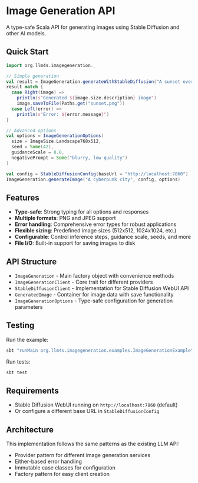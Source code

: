 # Image Generation API

A type-safe Scala API for generating images using Stable Diffusion and other AI models.

## Quick Start

```scala
import org.llm4s.imagegeneration._

// Simple generation
val result = ImageGeneration.generateWithStableDiffusion("A sunset over mountains")
result match {
  case Right(image) => 
    println(s"Generated ${image.size.description} image")
    image.saveToFile(Paths.get("sunset.png"))
  case Left(error) => 
    println(s"Error: ${error.message}")
}

// Advanced options
val options = ImageGenerationOptions(
  size = ImageSize.Landscape768x512,
  seed = Some(42),
  guidanceScale = 8.0,
  negativePrompt = Some("blurry, low quality")
)

val config = StableDiffusionConfig(baseUrl = "http://localhost:7860")
ImageGeneration.generateImage("A cyberpunk city", config, options)
```

## Features

- **Type-safe**: Strong typing for all options and responses
- **Multiple formats**: PNG and JPEG support
- **Error handling**: Comprehensive error types for robust applications
- **Flexible sizing**: Predefined image sizes (512x512, 1024x1024, etc.)
- **Configurable**: Control inference steps, guidance scale, seeds, and more
- **File I/O**: Built-in support for saving images to disk

## API Structure

- `ImageGeneration` - Main factory object with convenience methods
- `ImageGenerationClient` - Core trait for different providers
- `StableDiffusionClient` - Implementation for Stable Diffusion WebUI API
- `GeneratedImage` - Container for image data with save functionality
- `ImageGenerationOptions` - Type-safe configuration for generation parameters

## Testing

Run the example:
```scala
sbt "runMain org.llm4s.imagegeneration.examples.ImageGenerationExample"
```

Run tests:
```bash
sbt test
```

## Requirements

- Stable Diffusion WebUI running on `http://localhost:7860` (default)
- Or configure a different base URL in `StableDiffusionConfig`

## Architecture

This implementation follows the same patterns as the existing LLM API:
- Provider pattern for different image generation services
- Either-based error handling
- Immutable case classes for configuration
- Factory pattern for easy client creation 